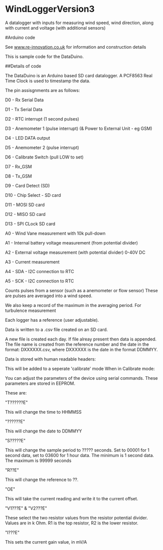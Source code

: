 # WindLoggerVersion3
A datalogger with inputs for measuring wind speed, wind direction, along with current and voltage (with additional sensors)

#Arduino code

  See www.re-innovation.co.uk for information and construction details
  
  This is sample code for the DataDuino.

##Details of code

  The DataDuino is an Arduino based SD card datalogger.
  A PCF8563 Real Time Clock is used to timestamp the data.
  
  The pin assisgnments are as follows:
  
  D0 - Rx Serial Data
  
  D1 - Tx Serial Data
  
  D2 - RTC interrupt (1 second pulses)
  
  D3 - Anemometer 1 (pulse interrupt) (& Power to External Unit - eg GSM)
  
  D4 - LED DATA output
  
  D5 - Anemometer 2 (pulse interrupt)
  
  D6 - Calibrate Switch (pull LOW to set)
  
  D7 - Rx_GSM
  
  D8 - Tx_GSM
  
  D9 - Card Detect (SD)
  
  D10 - Chip Select - SD card
  
  D11 - MOSI SD card
  
  D12 - MISO SD card
  
  D13 - SPI CLock SD card
  
  
  A0 - Wind Vane measurement with 10k pull-down
  
  A1 - Internal battery voltage measurement (from potential divider)
  
  A2 - External voltage measurement (with potential divider) 0-40V DC
  
  A3 - Current measurement
  
  A4 - SDA - I2C connection to RTC
  
  A5 - SCK - I2C connection to RTC
  
  Counts pulses from a sensor (such as a anemometer or flow sensor)
  These are pulses are averaged into a wind speed.
  
  We also keep a record of the maximum in the averaging period.
  For turbulence measurement 
  
  Each logger has a reference (user adjustable).
  
  Data is written to a .csv file created on an SD card.
  
  A new file is created each day. If file alreay present then data is appended.
  The file name is created from the reference number and the date in the format:
  DXXXXXX.csv, where DXXXXXX is the date in the format DDMMYY. 
  
  Data is stored with human readable headers:

  This will be added to a seperate 'calibrate' mode
  When in Calibrate mode:
  
  You can adjust the parameters of the device using serial commands. These parameters are stored in EEPROM.
  
  These are:
  
  "T??????E"
  
  This will change the time to HHMMSS
  
  "??????E"
  
  This will change the date to DDMMYY
  
  "S?????E"
  
  This will change the sample period to ????? seconds. Set to 00001 for 1 second data, set to 03600 for 1 hour data.
  The minimum is 1 second data. The maximum is 99999 seconds
  
  "R??E"
  
  This will change the reference to ??. 
  
  "OE"
  
  This will take the current reading and write it to the current offset.
  
  "V1???E" &  "V2???E"
  
  These select the two resistor values from the resistor potential divider.
  Values are in k Ohm.
  R1 is the top resistor, R2 is the lower resistor.
  
  "I???E"
  
  This sets the current gain value, in mV/A
